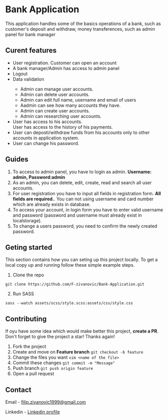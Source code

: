 # Bank Application
<p>This application handles some of the basics operations of a bank, such as customer's deposit and withdraw, money transferences, such as admin panel for bank manager</p>

## Curent features

<ul>
  <li>User registration. Customer can open an account</li>
  <li>A bank manager/Admin has access to admin panel</li>
  <li>Logout</li>
  <li>Data validation</li>
  <ul>
    <li>Admin can manage user accounts.</li>
    <li>Admin can delete user accounts.</li>
    <li>Admin can edit full name, username and email of users</li>
    <li>Aadmin can see how many accounts they have.</li>
    <li>Admin can create user accounts.</li>
    <li>Admin can researching user accounts.</li>
  </ul>
  <li>User has access to his accounts.</li>
  <ii>User has access to the history of his payments.</li>
  <li>User can deposti/withdraw funds from his accounts only to other accounts in application system.</li>
  <li>User can change his password.</li>
</ul>

## Guides

1. To access to admin panel, you have to login as admin. <b>Username: admin, Password:admin</b>
2. As an admin, you can delete, edit, create, read and search all user accounts.
3. For user registration you have to input all fields in registration form. <b>All fields are required.</b>. You can not using username and card number which are already exists in database.
4. To access your account, in login form you have to enter valid username and password (password and username must already exist in localstorage).
5. To change a users password, you need to confirm the newly created password.

## Geting started
 This section contains how you can seting up this project locally. To get a local copy up and running follow these simple example steps.
 
1. Clone the repo
```
git clone https://github.com/F-zivanovic/Bank-Application.git
```
2. Run SASS
```
sass --watch assets/scss/style.scss:assets/css/style.css
```

## Contributing
If oyu have some idea which would make better this project, __create a PR__. Don't forget to give the project a star! Thanks again!

1. Fork the project
2. Create and move on __Feature branch__ ```git checkout -b feature```
3. Change the files you want ```vim <name of the file> ```
4. Commit these changes ```git commit -m "Message" ```
5. Push branch ```git push origin feature ```
6. Open a pull request

## Contact
Email - <filip.zivanovic1999@gmail.com> 

Linkedin - <a href="https://www.linkedin.com/in/f-zivanovic/">Linkedin profile</a>

